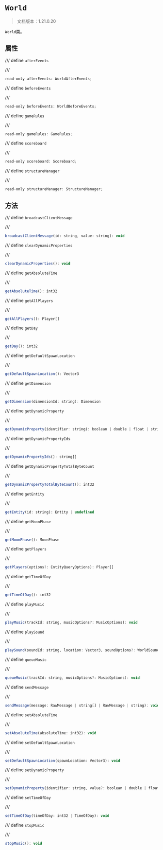 # `World`

> 文档版本：1.21.0.20

`World`类。

## 属性

/// define
`afterEvents`


///

```js
read-only afterEvents: WorldAfterEvents;
```


/// define
`beforeEvents`


///

```js
read-only beforeEvents: WorldBeforeEvents;
```


/// define
`gameRules`


///

```js
read-only gameRules: GameRules;
```


/// define
`scoreboard`


///

```js
read-only scoreboard: Scoreboard;
```


/// define
`structureManager`


///

```js
read-only structureManager: StructureManager;
```


## 方法

/// define
`broadcastClientMessage`


///

```js
broadcastClientMessage(id: string, value: string): void
```


/// define
`clearDynamicProperties`


///

```js
clearDynamicProperties(): void
```


/// define
`getAbsoluteTime`


///

```js
getAbsoluteTime(): int32
```


/// define
`getAllPlayers`


///

```js
getAllPlayers(): Player[]
```


/// define
`getDay`


///

```js
getDay(): int32
```


/// define
`getDefaultSpawnLocation`


///

```js
getDefaultSpawnLocation(): Vector3
```


/// define
`getDimension`


///

```js
getDimension(dimensionId: string): Dimension
```


/// define
`getDynamicProperty`


///

```js
getDynamicProperty(identifier: string): boolean | double | float | string | Vector3 | undefined
```


/// define
`getDynamicPropertyIds`


///

```js
getDynamicPropertyIds(): string[]
```


/// define
`getDynamicPropertyTotalByteCount`


///

```js
getDynamicPropertyTotalByteCount(): int32
```


/// define
`getEntity`


///

```js
getEntity(id: string): Entity | undefined
```


/// define
`getMoonPhase`


///

```js
getMoonPhase(): MoonPhase
```


/// define
`getPlayers`


///

```js
getPlayers(options?: EntityQueryOptions): Player[]
```


/// define
`getTimeOfDay`


///

```js
getTimeOfDay(): int32
```


/// define
`playMusic`


///

```js
playMusic(trackId: string, musicOptions?: MusicOptions): void
```


/// define
`playSound`


///

```js
playSound(soundId: string, location: Vector3, soundOptions?: WorldSoundOptions): void
```


/// define
`queueMusic`


///

```js
queueMusic(trackId: string, musicOptions?: MusicOptions): void
```


/// define
`sendMessage`


///

```js
sendMessage(message: RawMessage | string[] | RawMessage | string): void
```


/// define
`setAbsoluteTime`


///

```js
setAbsoluteTime(absoluteTime: int32): void
```


/// define
`setDefaultSpawnLocation`


///

```js
setDefaultSpawnLocation(spawnLocation: Vector3): void
```


/// define
`setDynamicProperty`


///

```js
setDynamicProperty(identifier: string, value?: boolean | double | float | string | Vector3): void
```


/// define
`setTimeOfDay`


///

```js
setTimeOfDay(timeOfDay: int32 | TimeOfDay): void
```


/// define
`stopMusic`


///

```js
stopMusic(): void
```

